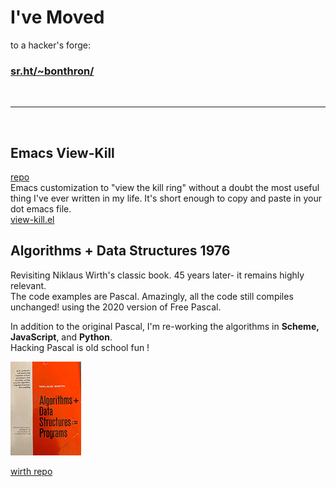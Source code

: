 # I've Moved
to a hacker's forge:

### [sr.ht/~bonthron/](https://sr.ht/~bonthron) ###

<br>

---

<br>

## Emacs View-Kill
[repo](https://github.com/bonthron/view-kill)   \
Emacs customization to "view the kill ring" without a doubt the most useful thing I've ever written in my life. It's short enough to copy and paste in your dot emacs file.   \
[view-kill.el](https://www.emacswiki.org/emacs/view-kill.el)



## Algorithms + Data Structures 1976

Revisiting Niklaus Wirth's classic book. 45 years later- it remains highly relevant. \
The code examples are Pascal. Amazingly, all the code still compiles unchanged! using the 2020 version of Free Pascal.

In addition to the original Pascal, I'm re-working the algorithms in **Scheme, JavaScript**, and **Python**. \
Hacking Pascal is old school fun !

![cover](wirth1.jpg?raw=true)

[wirth repo](https://github.com/bonthron/wirth1976)

